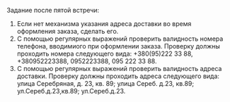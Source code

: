 Задание после пятой встречи:
1. Если нет механизма указания адреса доставки во время оформления заказа, сделать его. 
2. С помощью регулярных выражений проверить валидность номера телефона, вводимиого при оформлении заказа. Проверку должны проходить номера следующего вида: +380(95)222 33 88, +380952223388, 0952223388, 095 222 33 88.
3. С помощью регулярных выражений проверить валидность адреса доставки. Проверку должны проходить адреса следующего вида: улица Серебряная, д. 23, кв. 89; улица Сереб. д.23, кв.89; ул.Сереб.д.23,кв.89; ул.Сереб.д.23.
